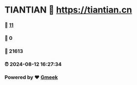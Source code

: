 # TIANTIAN :link: https://tiantian.cn 
### :page_facing_up: [11](https://tiantian.cn/tag.html) 
### :speech_balloon: 0 
### :hibiscus: 21613 
### :alarm_clock: 2024-08-12 16:27:34 
### Powered by :heart: [Gmeek](https://github.com/Meekdai/Gmeek)
